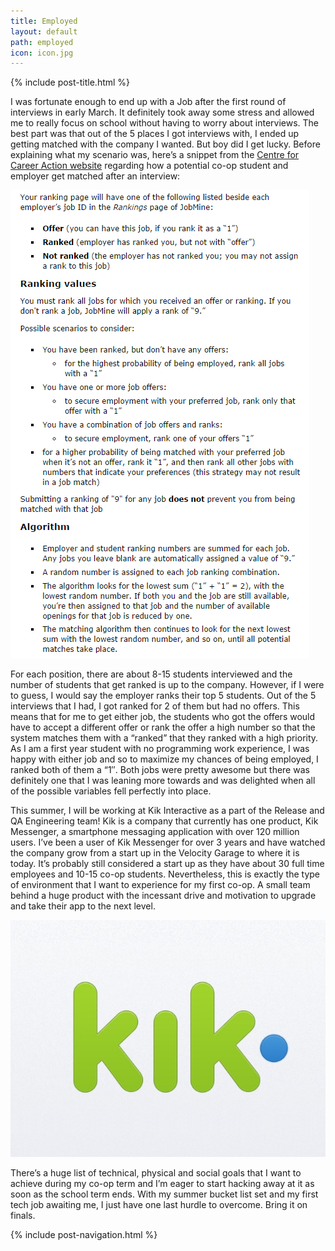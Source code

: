 ```yaml
---
title: Employed
layout: default
path: employed
icon: icon.jpg
---
```

{% include post-title.html %}

I was fortunate enough to end up with a Job after the first round of interviews in early March. It definitely took away some stress and allowed me to really focus on school without having to worry about interviews. The best part was that out of the 5 places I got interviews with, I ended up getting matched with the company I wanted. But boy did I get lucky. Before explaining what my scenario was, here’s a snippet from the [Centre for Career Action website](https://uwaterloo.ca/co-operative-education/get-hired/ranking-matching) regarding how a potential co-op student and employer get matched after an interview:

![Jobmine Algorithm](/assets/img/posts/employed/jobmine-algorithm.png)

For each position, there are about 8-15 students interviewed and the number of students that get ranked is up to the company. However, if I were to guess, I would say the employer ranks their top 5 students. Out of the 5 interviews that I had, I got ranked for 2 of them but had no offers. This means that for me to get either job, the students who got the offers would have to accept a different offer or rank the offer a high number so that the system matches them with a “ranked” that they ranked with a high priority. As I am a first year student with no programming work experience, I was happy with either job and so to maximize my chances of being employed, I ranked both of them a “1″. Both jobs were pretty awesome but there was definitely one that I was leaning more towards and was delighted when all of the possible variables fell perfectly into place.

This summer, I will be working at Kik Interactive as a part of the Release and QA Engineering team! Kik is a company that currently has one product, Kik Messenger, a smartphone messaging application with over 120 million users. I’ve been a user of Kik Messenger for over 3 years and have watched the company grow from a start up in the Velocity Garage to where it is today. It’s probably still considered a start up as they have about 30 full time employees and 10-15 co-op students. Nevertheless, this is exactly the type of environment that I want to experience for my first co-op. A small team behind a huge product with the incessant drive and motivation to upgrade and take their app to the next level.

![Kik Logo](/assets/img/posts/employed/kik-logo.jpg)
 
There’s a huge list of technical, physical and social goals that I want to achieve during my co-op term and I’m eager to start hacking away at it as soon as the school term ends. With my summer bucket list set and my first tech job awaiting me, I just have one last hurdle to overcome. Bring it on finals.

{% include post-navigation.html %}